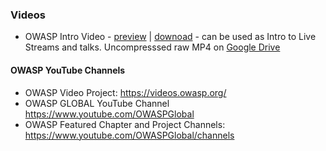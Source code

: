 ### Videos
* OWASP Intro Video - [preview](https://youtu.be/RrUQYkzdaos) | [downoad](OWASP_Intro_Video.mp4?raw=true) - can be used as Intro to Live Streams and talks. Uncompresssed raw MP4 on [Google Drive](https://drive.google.com/file/d/1rrE4lZxoWwjCV6mbAqIgbYQtFyVDi6W-/view)

#### OWASP YouTube Channels
* OWASP Video Project: https://videos.owasp.org/
* OWASP GLOBAL YouTube Channel https://www.youtube.com/OWASPGlobal
* OWASP Featured Chapter and Project Channels:  https://www.youtube.com/OWASPGlobal/channels
